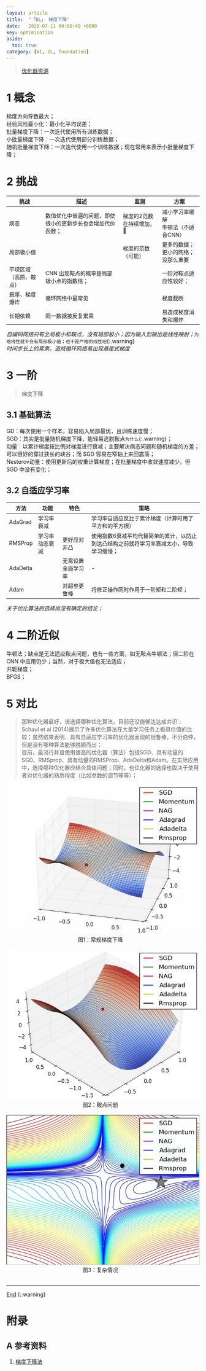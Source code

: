 ```yaml
---
layout: article
title:  "「DL」 梯度下降"
date:   2020-07-11 00:08:40 +0800
key: optimization
aside:
  toc: true
category: [AI, DL, foundation]
---
```

<span id='head'></span>  
>[优化器资源](/ai/dl/foundation/2019/05/20/foundation.html#41-优化器)     

<!--more-->

# 1 概念
梯度方向导数最大；    
经验风险最小化：最小化平均误差；     
批量梯度下降：一次迭代使用所有训练数据；   
小批量梯度下降：一次迭代使用部分训练数据；   
随机批量梯度下降：一次迭代使用一个训练数据；现在常用来表示小批量梯度下降；        


# 2 挑战

| 挑战 | 描述 | 监测 | 方案 |
| --- | --- | --- | --- |
| 病态 | 数值优化中普遍的问题，即使很小的更新步长也会增加代价函数； | 梯度的2范数在持续增加，:ghost: | 减小学习率缓解<br>牛顿法（不适合CNN） |    
| 局部极小值 |  | 梯度的范数（可能） | 更多的数据；<br>更小的网络；<br>没那么重要 |
| 平坦区域（高原、鞍点） | CNN 出现鞍点的概率是局部极小点的指数倍； |  | 一阶对鞍点适应性较好； |
| 悬崖、梯度爆炸 | 循环网络中最常见 |  | 梯度截断 |
| 长期依赖 | 同一数据被反复累乘 |  | 易造成梯度消失和爆炸 |


*自编码网络只有全局极小和鞍点，没有局部极小；因为输入到输出是线性映射；*`为啥线性就不会有局部极小值；也不是严格的线性吧`{:.warning}    
*时间步长上的累乘，造成循环网络易出现悬崖式梯度*    

# 3 一阶
>梯度下降   

## 3.1 基础算法
GD：每次使用一个样本，容易陷入局部最优，且训练速度慢；   
SGD：其实是批量随机梯度下降，能轻易逃脱鞍点`为什么`{:.warning}；   
动量：以累计梯度按比例对梯度进行衰减；主要解决病态问题和随机梯度的方差；可以很好的穿过狭长的峡谷；而 SGD 容易在窄轴上来回震荡；   
Nesterov动量：使用更新后的权重计算梯度；在批量梯度中收敛速度减少，但 SGD 中没有变化；    


## 3.2 自适应学习率

| 方法 | 功能 | 特色 | 策略 |
| --- | --- | --- | --- |
| AdaGrad | 学习率衰减 |  | 学习率自适应反比于累计梯度（计算时用了平方和的平方根）|
| RMSProp | 学习率动态衰减 | 更好应对非凸 | 使用指数6衰减平均代替简单的累计，以防止到达凸结构之前就将学习率衰减太小，导致学习缓慢； |
| AdaDelta |  | 无需设置全局学习率 | - |
| Adam |  | 对超参更鲁棒 | 将修正操作同时作用于一阶矩和二阶矩； |

*关于优化算法的选择尚没有确定的结论；*     

# 4 二阶近似
牛顿法；缺点是无法适应鞍点问题，也有一些方案，如无鞍点牛顿法；但二阶在 CNN 中应用仍少；当然，对于极大值也无法适应；       
共轭梯度；   
BFGS；   

# 5 对比
>那种优化器最好，该选择哪种优化算法，目前还没能够达达成共识；Schaul et al (2014)展示了许多优化算法在大量学习任务上极具价值的比较；虽然结果表明，具有自适应学习率的优化器表现的很鲁棒，不分伯仲，但是没有哪种算法能够脱颖而出；  
目前，最流行并且使用很高的优化器（算法）包括SGD、具有动量的SGD、RMSprop、具有动量的RMSProp、AdaDelta和Adam。在实际应用中，选择哪种优化器应结合具体问题；同时，也优化器的选择也取决于使用者对优化器的熟悉程度（比如参数的调节等等）；    

<center class="half">
  <img src="/assets/images/AI/dl/foundation/optimization/normal" /><br>图1：常规梯度下降&emsp;<br><br>
  <img src="/assets/images/AI/dl/foundation/optimization/saddle" /><br>图2：鞍点问题&emsp;<br><br>
  <img src="/assets/images/AI/dl/foundation/optimization/complex" /><br>图3：复杂情况&emsp;<br><br>
</center>


-------------------  
[End](#head)
{:.warning}  

# 附录
## A 参考资料
1. [梯度下降法](https://blog.csdn.net/weixin_40170902/article/details/80092628)     
